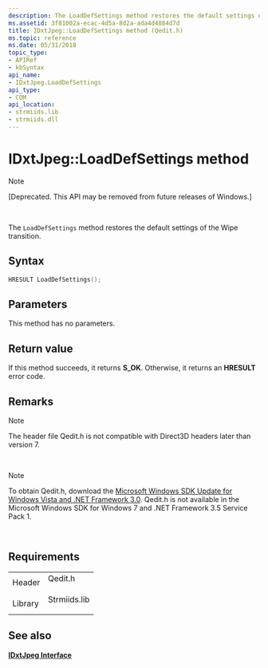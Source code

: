 ```yaml
---
description: The LoadDefSettings method restores the default settings of the Wipe transition.
ms.assetid: 3f81002a-ecac-4d5a-8d2a-ada4d4884d7d
title: IDxtJpeg::LoadDefSettings method (Qedit.h)
ms.topic: reference
ms.date: 05/31/2018
topic_type: 
- APIRef
- kbSyntax
api_name: 
- IDxtJpeg.LoadDefSettings
api_type: 
- COM
api_location: 
- strmiids.lib
- strmiids.dll
---
```


# IDxtJpeg::LoadDefSettings method

> [!Note]  
> \[Deprecated. This API may be removed from future releases of Windows.\]

 

The `LoadDefSettings` method restores the default settings of the Wipe transition.

## Syntax


```C++
HRESULT LoadDefSettings();
```



## Parameters

This method has no parameters.

## Return value

If this method succeeds, it returns **S\_OK**. Otherwise, it returns an **HRESULT** error code.

## Remarks

> [!Note]  
> The header file Qedit.h is not compatible with Direct3D headers later than version 7.

 

> [!Note]  
> To obtain Qedit.h, download the [Microsoft Windows SDK Update for Windows Vista and .NET Framework 3.0](https://msdn.microsoft.com/windowsvista/bb980924.aspx). Qedit.h is not available in the Microsoft Windows SDK for Windows 7 and .NET Framework 3.5 Service Pack 1.

 

## Requirements



|                    |                                                                                         |
|--------------------|-----------------------------------------------------------------------------------------|
| Header<br/>  | <dl> <dt>Qedit.h</dt> </dl>      |
| Library<br/> | <dl> <dt>Strmiids.lib</dt> </dl> |



## See also

<dl> <dt>

[**IDxtJpeg Interface**](idxtjpeg.md)
</dt> </dl>

 

 




